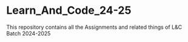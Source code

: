 # Learn_And_Code_24-25
This repository contains all the Assignments and related things of L&amp;C Batch 2024-2025
